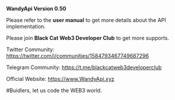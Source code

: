 
**WandyApi Version 0.50**

Please refer to the **user manual** to get more details about the API implementation.

Please join **Black Cat Web3 Developer Club** to get more supports.

Twitter Community: https://twitter.com/i/communities/1584793467749687296

Telegram Community: https://t.me/blackcatweb3developerclub

Official Website: https://www.WandyApi.xyz

#Buidlers, let us code the WEB3 world.

